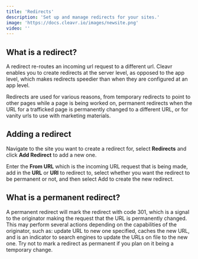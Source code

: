 ```yaml
---
title: 'Redirects'
description: 'Set up and manage redirects for your sites.'
image: 'https://docs.cleavr.io/images/newsite.png'
video: ''
---
```


## What is a redirect?
A redirect re-routes an incoming url request to a different url. Cleavr enables you to create redirects at the server level, 
as opposed to the app level, which makes redirects speedier than when they are configured at an app level.

Redirects are used for various reasons, from temporary redirects to point to other pages while a page is being worked on, 
permanent redirects when the URL for a trafficked page is permanently changed to a different URL, or for vanity urls to 
use with marketing materials.

## Adding a redirect
Navigate to the site you want to create a redirect for, select **Redirects** and click **Add Redirect** to add a new one.  

Enter the **From URL** which is the incoming URL request that is being made, add in the **URL** or **URI** to redirect to, select 
whether you want the redirect to be permanent or not, and then select Add to create the new redirect.

## What is a permanent redirect?
A permanent redirect will mark the redirect with code 301, which is a signal to the originator making the request that 
the URL is permanently changed. This may perform several actions depending on the capabilities of the originator, such as: 
update URL to new one specified, caches the new URL, and is an indicator to search engines to update the URLs on file to the new one. 
Try not to mark a redirect as permanent if you plan on it being a temporary change.
